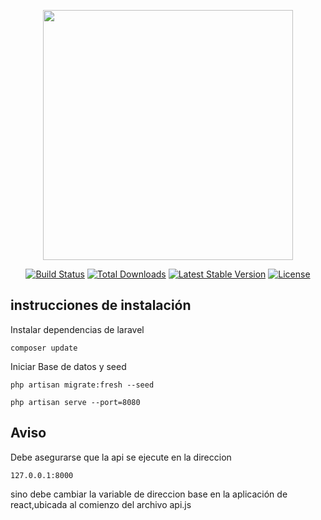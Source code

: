 <p align="center"><img src="https://res.cloudinary.com/dtfbvvkyp/image/upload/v1566331377/laravel-logolockup-cmyk-red.svg" width="400"></p>

<p align="center">
<a href="https://travis-ci.org/laravel/framework"><img src="https://travis-ci.org/laravel/framework.svg" alt="Build Status"></a>
<a href="https://packagist.org/packages/laravel/framework"><img src="https://poser.pugx.org/laravel/framework/d/total.svg" alt="Total Downloads"></a>
<a href="https://packagist.org/packages/laravel/framework"><img src="https://poser.pugx.org/laravel/framework/v/stable.svg" alt="Latest Stable Version"></a>
<a href="https://packagist.org/packages/laravel/framework"><img src="https://poser.pugx.org/laravel/framework/license.svg" alt="License"></a>
</p>

## instrucciones de instalación

Instalar dependencias de laravel
```
composer update
```
Iniciar Base de datos y seed
```
php artisan migrate:fresh --seed
```
```
php artisan serve --port=8080
```
## Aviso
Debe asegurarse que la api se ejecute en la direccion 

```
127.0.0.1:8000
```
sino debe cambiar la variable de direccion base en la aplicación de react,ubicada al comienzo del archivo api.js

